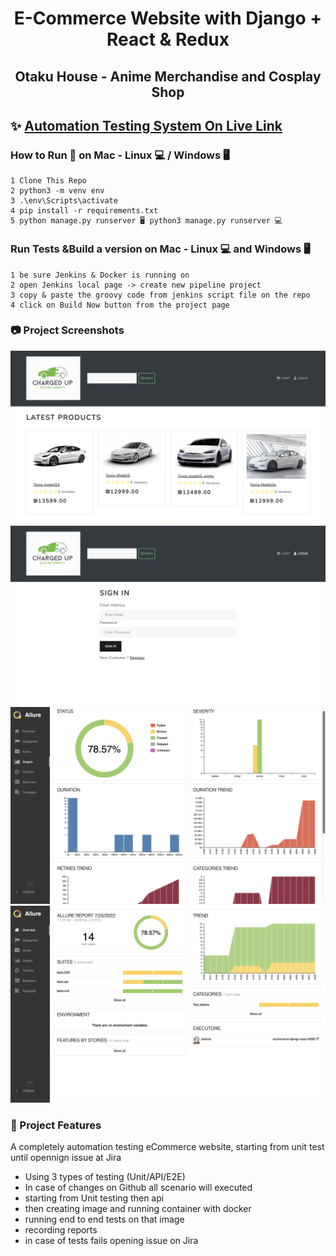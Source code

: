 <h1 align=center>E-Commerce Website with Django + React & Redux</h1>
<h2 align=center>Otaku House - Anime Merchandise and Cosplay Shop</h2>

## ✨ [Automation Testing System On Live Link](https://localhost:8000.com/)

### How to Run 🏃 on Mac - Linux 💻 / Windows 🖥 
```shell
1 Clone This Repo
2 python3 -m venv env
3 .\env\Scripts\activate
4 pip install -r requirements.txt
5 python manage.py runserver 🖥 python3 manage.py runserver 💻 
```
### Run Tests &Build a version on Mac - Linux 💻 and Windows 🖥 
```shell
1 be sure Jenkins & Docker is running on
2 open Jenkins local page -> create new pipeline project 
3 copy & paste the groovy code from jenkins script file on the repo
4 click on Build Now button from the project page 
```
### 📷 Project Screenshots

![screenshots](screenshots/screenShot1.png)
![screenshots](screenshots/screenShot2.png)
![screenshots](screenshots/screenShot3.png)
![screenshots](screenshots/screenShot4.png)


### 🚀 Project Features

A completely automation testing eCommerce website, starting from unit test until opennign issue at Jira
- Using 3 types of testing (Unit/API/E2E)
- In case of changes on Github all scenario will executed
- starting from Unit testing then api
- then creating image and running container with docker
- running end to end tests on that image
- recording reports
- in case of tests fails opening issue on Jira

